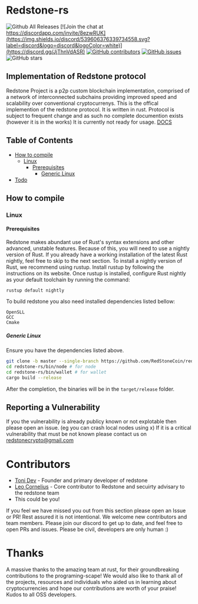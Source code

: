 # Redstone-rs
![Github All Releases](https://img.shields.io/github/downloads/RedStoneCoin/redstone-rs/total.svg)
[![Join the chat at https://discordapp.com/invite/8ezwRUK](https://img.shields.io/discord/539606376339734558.svg?label=discord&logo=discord&logoColor=white)](https://discord.gg/JjThnVdASR)
[![GitHub contributors](https://img.shields.io/github/contributors-anon/Redstonecoin/redstone-rs?label=Contributors)](https://github.com/Redstonecoin/redstone-rs/graphs/contributors) [![GitHub issues](https://img.shields.io/github/issues/Redstonecoin/redstone-rs?label=Issues)](https://github.com/RedStoneCoin/redstone-rs/issues) ![GitHub stars](https://img.shields.io/github/stars/Redstonecoin/redstone-rs?label=Github%20Stars)

## Implementation of Redstone protocol
Redstone Project is a p2p custom blockchain implementation, comprised of a network of interconnected subchains providing improved speed and scalability over conventional cryptocurrenys.
This is the offical implemention of the redstone protocol. It is written in rust. Protocol is subject to frequent change and as such no complete documention exists (however it is in the works) It is currently not ready for usage.
[DOCS](https://github.com/RedStoneCoin/redstone-rs/blob/main/DOCS.MD)

## Table of Contents

- [How to compile](#how-to-compile)
  - [Linux](#linux)
    - [Prerequisites](#prerequisites)
      - [Generic Linux](#generic-linux)
- [Todo](https://pacific-philosophy-3dd.notion.site/38585e4797344b968e7cd9280ca714c7?v=5f039c4709b244c3a139572315a77ddf)

## How to compile

### Linux

#### Prerequisites

Redstone makes abundant use of Rust's syntax extensions and other advanced, unstable features. Because of this, you will need to use a nightly version of Rust. If you already have a working installation of the latest Rust nightly, feel free to skip to the next section.
To install a nightly version of Rust, we recommend using rustup. Install rustup by following the instructions on its website. Once rustup is installed, configure Rust nightly as your default toolchain by running the command:

```
rustup default nightly
```

To build redstone you also need installed dependencies listed bellow:

```
OpenSLL
GCC
Cmake
```

##### Generic Linux

Ensure you have the dependencies listed above.

```bash
git clone -b master --single-branch https://github.com/RedStoneCoin/redstone-rs/
cd redstone-rs/bin/node # for node
cd redstone-rs/bin/wallet # for wallet
cargo build --release
```
After the completion, the binaries will be in the `target/release` folder.


## Reporting a Vulnerability

If you the vulnerability is already publicy known or not explotable then please open an issue. (eg you can crash local nodes using x)
If it is a critical vulnerability that must be not known please contact us on redstonecrypto@gmail.com

# Contributors
- [Toni Dev](https://github.com/Toni-d-e-v) - Founder and primary developer of redstone
- [Leo Cornelius](https://github.com/leocornelius) - Core contributor to Redstone and secuirty advisary to the redstone team
- This could be you!

If you feel we have missed you out from this section please open an Issue or PR! Rest assured it is not intentional.
We welcome new contributors and team members. Please join our discord to get up to date, and feel free to open PRs and issues. Please be civil, developers are only human :)

# Thanks
A massive thanks to the amazing team at rust, for their groundbreaking contributions to the programing-scape!
We would also like to thank all of the projects, resources and individuals who aided us in learning about cryptocurrencies and hope our contributions are worth of your praise! Kudos to all OSS developers.
